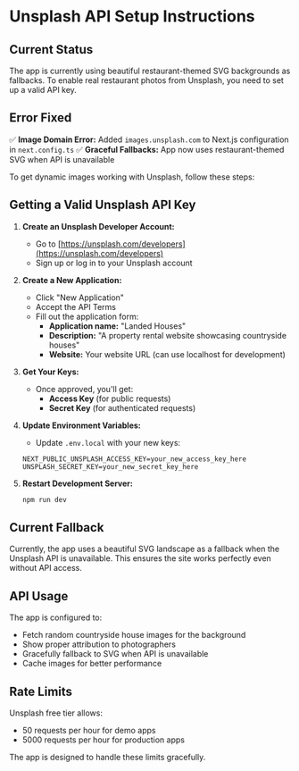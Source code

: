 # Unsplash API Setup Instructions

## Current Status
The app is currently using beautiful restaurant-themed SVG backgrounds as fallbacks. To enable real restaurant photos from Unsplash, you need to set up a valid API key.

## Error Fixed
✅ **Image Domain Error:** Added `images.unsplash.com` to Next.js configuration in `next.config.ts`
✅ **Graceful Fallbacks:** App now uses restaurant-themed SVG when API is unavailable

To get dynamic images working with Unsplash, follow these steps:

## Getting a Valid Unsplash API Key

1. **Create an Unsplash Developer Account:**
   - Go to [https://unsplash.com/developers](https://unsplash.com/developers)
   - Sign up or log in to your Unsplash account

2. **Create a New Application:**
   - Click "New Application"
   - Accept the API Terms
   - Fill out the application form:
     - **Application name:** "Landed Houses"
     - **Description:** "A property rental website showcasing countryside houses"
     - **Website:** Your website URL (can use localhost for development)

3. **Get Your Keys:**
   - Once approved, you'll get:
     - **Access Key** (for public requests)
     - **Secret Key** (for authenticated requests)

4. **Update Environment Variables:**
   - Update `.env.local` with your new keys:
   ```
   NEXT_PUBLIC_UNSPLASH_ACCESS_KEY=your_new_access_key_here
   UNSPLASH_SECRET_KEY=your_new_secret_key_here
   ```

5. **Restart Development Server:**
   ```bash
   npm run dev
   ```

## Current Fallback

Currently, the app uses a beautiful SVG landscape as a fallback when the Unsplash API is unavailable. This ensures the site works perfectly even without API access.

## API Usage

The app is configured to:
- Fetch random countryside house images for the background
- Show proper attribution to photographers
- Gracefully fallback to SVG when API is unavailable
- Cache images for better performance

## Rate Limits

Unsplash free tier allows:
- 50 requests per hour for demo apps
- 5000 requests per hour for production apps

The app is designed to handle these limits gracefully.
